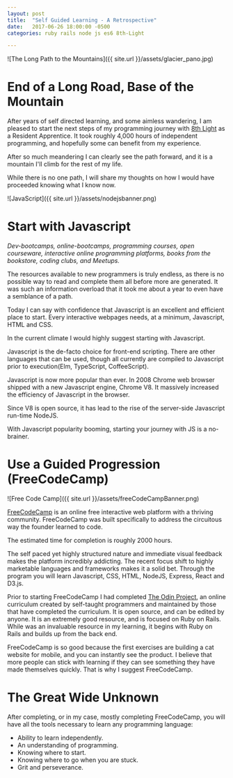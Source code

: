 ```yaml
---
layout: post
title:  "Self Guided Learning - A Retrospective"
date:   2017-06-26 18:00:00 -0500
categories: ruby rails node js es6 8th-Light

---
```


![The Long Path to the Mountains]({{ site.url }}/assets/glacier_pano.jpg)

# End of a Long Road, Base of the Mountain
After years of self directed learning, and some aimless wandering, I am pleased to start the next steps of my programming journey with [8th Light][8thlight] as a Resident Apprentice.  It took roughly 4,000 hours of independent programming, and hopefully some can benefit from my experience. 

After so much meandering I can clearly see the path forward, and it is a mountain I'll climb for the rest of my life.

While there is no one path, I will share my thoughts on how I would have proceeded knowing what I know now.

![JavaScript]({{ site.url }}/assets/nodejsbanner.png)

# Start with Javascript 
*Dev-bootcamps, online-bootcamps, programming courses, open courseware, interactive online programming platforms, books from the bookstore, coding clubs, and Meetups.* 

The resources available to new programmers is truly endless, as there is no possible way to read and complete them all before more are generated. It was such an information overload that it took me about a year to even have a semblance of a path.  

Today I can say with confidence that Javascript is an excellent and efficient place to start. Every interactive webpages needs, at a minimum, Javascript, HTML and CSS. 

In the current climate I would highly suggest starting with Javascript. 

Javascript is the de-facto choice for front-end scripting. There are other languages that can be used, though all currently are compiled to Javascript prior to execution(Elm, TypeScript, CoffeeScript).


Javascript is now more popular than ever. In 2008 Chrome web browser shipped with a new Javascript engine, Chrome V8. It massively increased the efficiency of Javascript in the browser.  

Since V8 is open source, it has lead to the rise of the server-side Javascript run-time NodeJS. 

With Javascript popularity booming, starting your journey with JS is a no-brainer.

# Use a Guided Progression (FreeCodeCamp) 

![Free Code Camp]({{ site.url }}/assets/freeCodeCampBanner.png)

[FreeCodeCamp][freecodecamp] is an online free interactive web platform with a thriving community. FreeCodeCamp was built specifically to address the circuitous way the founder learned to code.

The estimated time for completion is roughly 2000 hours.  

The self paced yet highly structured nature and immediate visual feedback makes the platform incredibly addicting. The recent focus shift to highly marketable languages and frameworks makes it a solid bet.  Through the program you will learn Javascript, CSS, HTML, NodeJS, Express, React and D3.js.

Prior to starting FreeCodeCamp I had completed [The Odin Project][theodinproject], an online curriculum created by self-taught programmers and maintained by those that have completed the curriculum. It is open source, and can be edited by anyone.  It is an extremely good resource, and is focused on Ruby on Rails.  While was an invaluable resource in my learning, it begins with Ruby on Rails and builds up from the back end. 

FreeCodeCamp is so good because the first exercises are building a cat website for mobile, and you can instantly see the product.  I believe that more people can stick with learning if they can see something they have made themselves quickly.  That is why I suggest FreeCodeCamp.

# The Great Wide Unknown

After completing, or in my case, mostly completing FreeCodeCamp, you will have all the tools necessary to learn any programming language:

* Ability to learn independently.
* An understanding of programming.
* Knowing where to start.
* Knowing where to go when you are stuck.
* Grit and perseverance. 




[freecodecamp]: https://freecodecamp.com
[theodinproject]: https://theodinproject.com
[codecademy]: https://codecademy.com
[8thlight]: https://8thlight.com